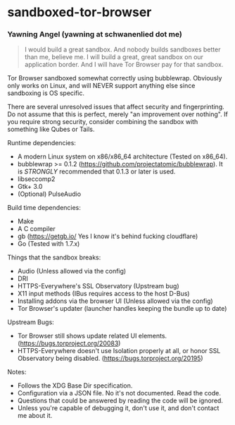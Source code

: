 # sandboxed-tor-browser
### Yawning Angel (yawning at schwanenlied dot me)

> I would build a great sandbox.  And nobody builds sandboxes better than me,
> believe me.  I will build a great, great sandbox on our application border.
> And I will have Tor Browser pay for that sandbox.

Tor Browser sandboxed somewhat correctly using bubblewrap.  Obviously only
works on Linux, and will NEVER support anything else since sandboxing is OS
specific.

There are several unresolved issues that affect security and fingerprinting.
Do not assume that this is perfect, merely "an improvement over nothing".  If
you require strong security, consider combining the sandbox with something like
Qubes or Tails.

Runtime dependencies:

 * A modern Linux system on x86/x86_64 architecture (Tested on x86_64).
 * bubblewrap >= 0.1.2 (https://github.com/projectatomic/bubblewrap).  It is
   *STRONGLY* recommended that 0.1.3 or later is used.
 * libseccomp2
 * Gtk+ 3.0
 * (Optional) PulseAudio

Build time dependencies:

 * Make
 * A C compiler
 * gb (https://getgb.io/ Yes I know it's behind fucking cloudflare)
 * Go (Tested with 1.7.x)

Things that the sandbox breaks:

 * Audio (Unless allowed via the config)
 * DRI
 * HTTPS-Everywhere's SSL Observatory (Upstream bug)
 * X11 input methods (IBus requires access to the host D-Bus)
 * Installing addons via the browser UI (Unless allowed via the config)
 * Tor Browser's updater (launcher handles keeping the bundle up to date)

Upstream Bugs:

 * Tor Browser still shows update related UI elements.
   (https://bugs.torproject.org/20083)
 * HTTPS-Everywhere doesn't use Isolation properly at all, or honor SSL
   Observatory being disabled.
   (https://bugs.torproject.org/20195)

Notes:

 * Follows the XDG Base Dir specification.
 * Configuration via a JSON file.  No it's not documented.  Read the code.
 * Questions that could be answered by reading the code will be ignored.
 * Unless you're capable of debugging it, don't use it, and don't contact me
   about it.
